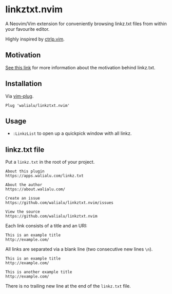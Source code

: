 linkztxt.nvim
=============

A Neovim/Vim extension for conveniently browsing linkz.txt files
from within your favourite editor.

Highly inspired by [ctrlp.vim](https://github.com/kien/ctrlp.vim).

## Motivation

[See this link](https://apps.walialu.com/linkz.txt)
for more information about the motivation behind linkz.txt.

## Installation

Via [vim-plug](https://github.com/junegunn/vim-plug).

```text
Plug 'walialu/linkztxt.nvim'
```

## Usage

 - `:LinkzList` to open up a quickpick window with all linkz.

## linkz.txt file

Put a `linkz.txt` in the root of your project.

```text
About this plugin
https://apps.walialu.com/linkz.txt

About the author
https://about.walialu.com/

Create an issue
https://github.com/walialu/linkztxt.nvim/issues

View the source
https://github.com/walialu/linkztxt.nvim
```

Each link consists of a title and an URI:

```text
This is an example title
http://example.com/
```

All links are separated via a blank line (two consecutive new lines `\n`).

```text
This is an example title
http://example.com/

This is another example title
http://example.com/
```

There is no trailing new line at the end of the `linkz.txt` file.

